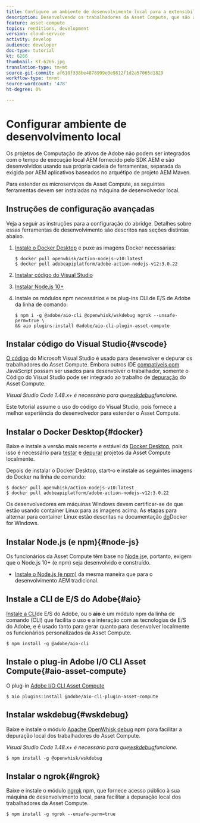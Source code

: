 ```yaml
---
title: Configure um ambiente de desenvolvimento local para a extensibilidade da Computação de ativos
description: Desenvolvendo os trabalhadores da Asset Compute, que são aplicativos JavaScript Node.js, exigem ferramentas de desenvolvimento específicas que diferem do desenvolvimento tradicional de AEM, desde Node.js e vários módulos npm até o Docker Desktop e o Código do Microsoft Visual Studio.
feature: asset-compute
topics: renditions, development
version: cloud-service
activity: develop
audience: developer
doc-type: tutorial
kt: 6266
thumbnail: KT-6266.jpg
translation-type: tm+mt
source-git-commit: af610f338be4878999e0e9812f1d2a57065d1829
workflow-type: tm+mt
source-wordcount: '478'
ht-degree: 0%

---
```



# Configurar ambiente de desenvolvimento local

Os projetos de Computação de ativos de Adobe não podem ser integrados com o tempo de execução local AEM fornecido pelo SDK AEM e são desenvolvidos usando sua própria cadeia de ferramentas, separada da exigida por AEM aplicativos baseados no arquétipo de projeto AEM Maven.

Para estender os microserviços da Asset Compute, as seguintes ferramentas devem ser instaladas na máquina de desenvolvedor local.

## Instruções de configuração avançadas

Veja a seguir as instruções para a configuração do abridge. Detalhes sobre essas ferramentas de desenvolvimento são descritos nas seções distintas abaixo.

1. [Instale o Docker Desktop](https://www.docker.com/products/docker-desktop) e puxe as imagens Docker necessárias:

   ```
   $ docker pull openwhisk/action-nodejs-v10:latest
   $ docker pull adobeapiplatform/adobe-action-nodejs-v12:3.0.22
   ```

1. [Instalar código do Visual Studio](https://code.visualstudio.com/download)
1. [Instalar Node.js 10+](../../local-development-environment/development-tools.md#node-js)
1. Instale os módulos npm necessários e os plug-ins CLI de E/S de Adobe da linha de comando:

   ```
   $ npm i -g @adobe/aio-cli @openwhisk/wskdebug ngrok --unsafe-perm=true \
   && aio plugins:install @adobe/aio-cli-plugin-asset-compute
   ```

## Instalar código do Visual Studio{#vscode}

[O código](https://code.visualstudio.com/download) do Microsoft Visual Studio é usado para desenvolver e depurar os trabalhadores do Asset Compute. Embora outros IDE [compatíveis com](../../local-development-environment/development-tools.md#set-up-the-development-ide) JavaScript possam ser usados para desenvolver o trabalhador, somente o Código do Visual Studio pode ser integrado ao trabalho de [depuração](../test-debug/debug.md) do Asset Compute.

_Visual Studio Code 1.48.x+ é necessário para que[wskdebug](#wskdebug)funcione._

Este tutorial assume o uso do código do Visual Studio, pois fornece a melhor experiência do desenvolvedor para estender o Asset Compute.

## Instalar o Docker Desktop{#docker}

Baixe e instale a versão mais recente e estável da [Docker Desktop](https://www.docker.com/products/docker-desktop), pois isso é necessário para [testar](../test-debug/test.md) e [depurar](../test-debug/debug.md) projetos da Asset Compute localmente.

Depois de instalar o Docker Desktop, start-o e instale as seguintes imagens do Docker na linha de comando:

```
$ docker pull openwhisk/action-nodejs-v10:latest
$ docker pull adobeapiplatform/adobe-action-nodejs-v12:3.0.22
```

Os desenvolvedores em máquinas Windows devem certificar-se de que estão usando container Linux para as imagens acima. As etapas para alternar para container Linux estão descritas na documentação [do](https://docs.docker.com/docker-for-windows/)Docker for Windows.

## Instalar Node.js (e npm){#node-js}

Os funcionários da Asset Compute têm base no [Node.js](https://nodejs.org/)e, portanto, exigem que o Node.js 10+ (e npm) seja desenvolvido e construído.

+ [Instale o Node.js (e npm)](../../local-development-environment/development-tools.md#node-js) da mesma maneira que para o desenvolvimento AEM tradicional.

## Instale a CLI de E/S do Adobe{#aio}

[Instale a CLI](../../local-development-environment/development-tools.md#aio-cli)de E/S do Adobe, ou o __aio__ é um módulo npm da linha de comando (CLI) que facilita o uso e a interação com as tecnologias de E/S do Adobe, e é usado tanto para gerar quanto para desenvolver localmente os funcionários personalizados da Asset Compute.

```
$ npm install -g @adobe/aio-cli
```

## Instale o plug-in Adobe I/O CLI Asset Compute{#aio-asset-compute}

O plug-in [Adobe I/O CLI Asset Compute](https://github.com/adobe/aio-cli-plugin-asset-compute)

```
$ aio plugins:install @adobe/aio-cli-plugin-asset-compute
```

## Instalar wskdebug{#wskdebug}

Baixe e instale o módulo [Apache OpenWhisk debug](https://www.npmjs.com/package/@openwhisk/wskdebug) npm para facilitar a depuração local dos trabalhadores do Asset Compute.

_Visual Studio Code 1.48.x+ é necessário para que[wskdebug](#wskdebug)funcione._

```
$ npm install -g @openwhisk/wskdebug
```

## Instalar o ngrok{#ngrok}

Baixe e instale o módulo [ngrok](https://www.npmjs.com/package/ngrok) npm, que fornece acesso público à sua máquina de desenvolvimento local, para facilitar a depuração local dos trabalhadores da Asset Compute.

```
$ npm install -g ngrok --unsafe-perm=true
```
